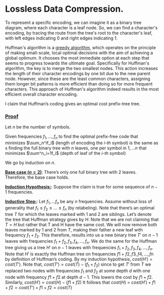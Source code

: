 # Lossless Data Compression.
To represent a specific encoding, we can imagine it as a binary tree diagram, where each character is a leaf node. So, we can find a character's encoding, by tracing the route from the tree's root to the character's leaf, with left edges indicating $0$ and right edges indicating $1$.

Huffman's algorithm is a [greedy algorithm](https://en.wikipedia.org/wiki/Greedy_algorithm), which operates on the principle of making small-scale, local optimal decisions with the aim of achieving a global optimum. It chooses the most immediate option at each step that seems to progress towards the ultimate goal. Specifically for Huffman's algorithm, the key is to merge the two smallest nodes. This action increases the length of their character encodings by one bit due to the new parent node. However, since these are the least common characters, assigning them longer bit patterns is more efficient than doing so for more frequent characters. This approach of Huffman's algorithm indeed results in the most efficient overall character encoding.

I claim that Huffman’s coding gives an optimal cost prefix-tree tree.

### <u>Proof</u>
Let $n$ be the number of symbols. <br>

Given frequencies $f_1,...,f_n$ to find the optimal prefix-free code that minimizes $\sum_n^if_i$ (length of encoding the $i$-<i>th</i> symbol) is the same as s finding the full binary tree with n leaves, one per symbol in $1,...n$ that minimizes $\sum^n_i=1f_i$ (depth of leaf of the $i$-<i>th</i> symbol)


We go by induction on $n$.

<b><u>Base case ($n = 2$)</b></u>: There’s only one full binary tree with $2$ leaves.  <br>Therefore, the base case holds.
<br>

<b><u>Induction Hypothesis:</b></u>: Suppose the claim is true for some sequence of $n−1$ frequencies.

 <b><u>Inductive Step:</b></u>: Let $f_1,...f_n$ be any $n$ frequencies. Assume
without loss of generality that $f_1 \leq f_2 \leq ... \leq f_n$ (by relabeling). Note that there’s an
optimal tree $T$ for which the leaves marked with $1$ and $2$ are siblings. Let’s denote the tree
that Huffman strategy gives by $H$. Note that we are not claiming that $T = H$ but rather that T and H have the same cost. We will now remove both leaves marked by $1$ and $2$ from $T$, making their father a new leaf with frequency $f_1+f_2$. This therefore, results into us a new binary tree $T'$ on $n−1$ leaves with frequencies $f_1 + f_2, f_3, f_4, ..., f_n$. We do the same for the Huffman tree giving us a tree $H'$ on $n − 1$ leaves with frequencies $f_1 + f_2, f_3, f_4,... , f_n$. Note that $H'$ is exactly the Huffman tree on frequencies $f1 + f2, f3, f4, ... , fn$ by definition of Huffman’s coding. By my induction
hypothesis, $cost(H') = cost(T')$. Note that, $cost(T'
) = cost(T) − (f_1 + f_2)$ since to get $T'$ from $T$ we replaced two nodes with frequencies $f_1$ and $f_2$ at some depth $d$ with one node with frequency $f1 + f2$ at depth $d − 1$. This lowers the cost by $f1 + f2$. Similarly,
$cost(H') = cost(H) − (f1 + f2)$
It follows that
$cost(H)$ = $cost(H') + f1 + f2 = cost(T') + f1 + f2 = cost(T)$
